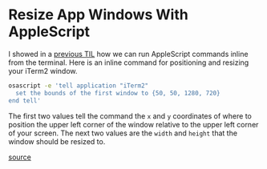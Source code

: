 # Resize App Windows With AppleScript

I showed in a [previous
TIL](run-applescript-commands-inline-in-the-terminal.md) how we can run
AppleScript commands inline from the terminal. Here is an inline command
for positioning and resizing your iTerm2 window.

```bash
osascript -e 'tell application "iTerm2"
  set the bounds of the first window to {50, 50, 1280, 720}
end tell'
```

The first two values tell the command the `x` and `y` coordinates of where
to position the upper left corner of the window relative to the upper left
corner of your screen. The next two values are the `width` and `height` that
the window should be resized to.

[source](https://apple.stackexchange.com/questions/98064/set-size-of-window-to-exact-pixels-and-place-via-x-y-coordinates)
